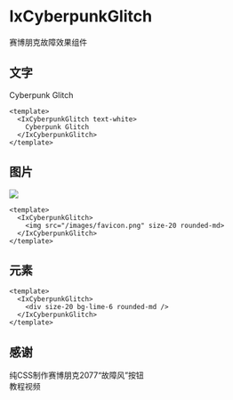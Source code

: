 # IxCyberpunkGlitch

赛博朋克故障效果组件

## 文字

<div p-4 rounded-md bg-slate-950>
  <IxCyberpunkGlitch text-white>Cyberpunk Glitch</IxCyberpunkGlitch>
</div>

```vue
<template>
  <IxCyberpunkGlitch text-white>
    Cyberpunk Glitch
  </IxCyberpunkGlitch>
</template>
```

## 图片

<div>
  <IxCyberpunkGlitch>
    <img src="/images/favicon.png" size-20 rounded-md />
  </IxCyberpunkGlitch>
</div>

```vue
<template>
  <IxCyberpunkGlitch>
    <img src="/images/favicon.png" size-20 rounded-md>
  </IxCyberpunkGlitch>
</template>
```

## 元素

<div>
  <IxCyberpunkGlitch>
    <div size-20 bg-lime-6 rounded-md />
  </IxCyberpunkGlitch>
</div>

```vue
<template>
  <IxCyberpunkGlitch>
    <div size-20 bg-lime-6 rounded-md />
  </IxCyberpunkGlitch>
</template>
```

## 感谢

<div fyc>
  <div>纯CSS制作赛博朋克2077“故障风”按钮</div>
  <IxIconText icon-class="i-simple-icons-bilibili bg-[#00aeec]" href="https://b23.tv/BV15A411s7cX">
    教程视频
  </IxIconText>
</div>
